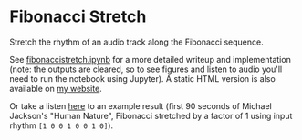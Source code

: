 # Fibonacci Stretch

Stretch the rhythm of an audio track along the Fibonacci sequence.

See [fibonaccistretch.ipynb](fibonaccistretch.ipynb) for a more detailed writeup and implementation (note: the outputs are cleared, so to see figures and listen to audio you'll need to run the notebook using Jupyter). A static HTML version is also available on [my website](http://usdivad.com/fibonaccistretch).

Or take a listen [here](data/out_humannature_90s_stretched.mp3) to an example result (first 90 seconds of Michael Jackson's "Human Nature", Fibonacci stretched by a factor of 1 using input rhythm `[1 0 0 1 0 0 1 0]`).